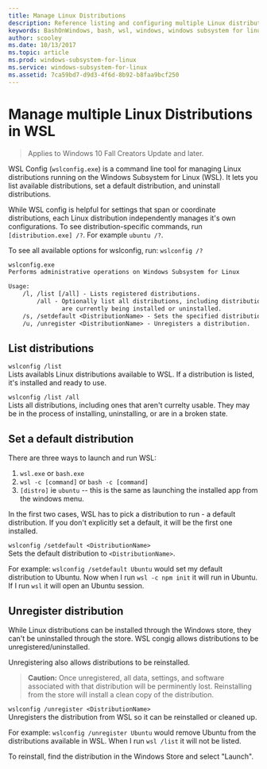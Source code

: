 ```yaml
---
title: Manage Linux Distributions
description: Reference listing and configuring multiple Linux distributions running on the Windows Subsystem for Linux.
keywords: BashOnWindows, bash, wsl, windows, windows subsystem for linux, windowssubsystem, ubuntu
author: scooley
ms.date: 10/13/2017
ms.topic: article
ms.prod: windows-subsystem-for-linux
ms.service: windows-subsystem-for-linux
ms.assetid: 7ca59bd7-d9d3-4f6d-8b92-b8faa9bcf250
---
```


# Manage multiple Linux Distributions in WSL

> Applies to Windows 10 Fall Creators Update and later.

WSL Config (`wslconfig.exe`) is a command line tool for managing Linux distributions running on the Windows Subsystem for Linux (WSL).  It lets you list available distributions, set a default distribution, and uninstall distributions.

While WSL config is helpful for settings that span or coordinate distributions, each Linux distribution independently manages it's own configurations.  To see distribution-specific commands, run `[distribution.exe] /?`.  For example `ubuntu /?`.

To see all available options for wslconfig, run:  `wslconfig /?`

```  txt
wslconfig.exe
Performs administrative operations on Windows Subsystem for Linux

Usage:
    /l, /list [/all] - Lists registered distributions.
        /all - Optionally list all distributions, including distributions that
               are currently being installed or uninstalled.
    /s, /setdefault <DistributionName> - Sets the specified distribution as the default.
    /u, /unregister <DistributionName> - Unregisters a distribution.
```

## List distributions

`wslconfig /list`  
Lists availabls Linux distributions available to WSL.  If a distribution is listed, it's installed and ready to use.

`wslconfig /list /all`  
Lists all distributions, including ones that aren't currelty usable.  They may be in the process of installing, uninstalling, or are in a broken state.  

## Set a default distribution

There are three ways to launch and run WSL:

1. `wsl.exe` or `bash.exe`
1. `wsl -c [command]` or `bash -c [command]`
1. `[distro]` ie `ubuntu` -- this is the same as launching the installed app from the windows menu.

In the first two cases, WSL has to pick a distribution to run - a default distribution.  If you don't explicitly set a default, it will be the first one installed.

`wslconfig /setdefault <DistributionName>`  
Sets the default distribution to `<DistributionName>`.

For example:
`wslconfig /setdefault Ubuntu` would set my default distribution to Ubuntu.  Now when I run `wsl -c npm init` it will run in Ubuntu.  If I run `wsl` it will open an Ubuntu session.

## Unregister distribution

While Linux distributions can be installed through the Windows store, they can't be uninstalled through the store.  WSL congig allows distributions to be unregistered/uninstalled.

Unregistering also allows distributions to be reinstalled.

> **Caution:** Once unregistered, all data, settings, and software associated with that distribution will be perminently lost.  Reinstalling from the store will install a clean copy of the distribution.

`wslconfig /unregister <DistributionName>`  
Unregisters the distribution from WSL so it can be reinstalled or cleaned up.

For example:
`wslconfig /unregister Ubuntu` would remove Ubuntu from the distributions available in WSL.  When I run `wsl /list` it will not be listed.  

To reinstall, find the distribution in the Windows Store and select "Launch".
